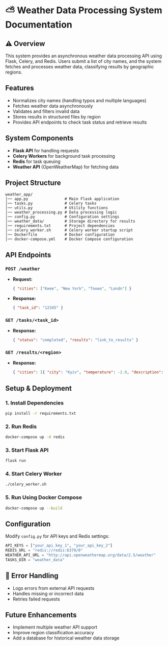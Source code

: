 # ⛅️ Weather Data Processing System Documentation

## ⚠️ Overview
This system provides an asynchronous weather data processing API using Flask, Celery, and Redis. Users submit a list of city names, and the system fetches and processes weather data, classifying results by geographic regions.

## Features
- Normalizes city names (handling typos and multiple languages)
- Fetches weather data asynchronously
- Validates and filters invalid data
- Stores results in structured files by region
- Provides API endpoints to check task status and retrieve results

## System Components
- **Flask API** for handling requests
- **Celery Workers** for background task processing
- **Redis** for task queuing
- **Weather API** (OpenWeatherMap) for fetching data

## Project Structure
```
weather_app/
│── app.py                # Main Flask application
│── tasks.py              # Celery tasks
│── utils.py              # Utility functions
│── weather_processing.py # Data processing logic
│── config.py             # Configuration settings
│── weather_data/         # Storage directory for results
│── requirements.txt      # Project dependencies
│── celery_worker.sh      # Celery worker startup script
│── Dockerfile            # Docker configuration
│── docker-compose.yml    # Docker Compose configuration
```

## API Endpoints
### `POST /weather`
- **Request:**
  ```json
  { "cities": ["Киев", "New York", "Токио", "Londn"] }
  ```
- **Response:**
  ```json
  { "task_id": "12345" }
  ```

### `GET /tasks/<task_id>`
- **Response:**
  ```json
  { "status": "completed", "results": "link_to_results" }
  ```

### `GET /results/<region>`
- **Response:**
  ```json
  { "cities": [{ "city": "Kyiv", "temperature": -2.0, "description": "snow" }] }
  ```

## Setup & Deployment
### 1. Install Dependencies
```sh
pip install -r requirements.txt
```

### 2. Run Redis
```sh
docker-compose up -d redis
```

### 3. Start Flask API
```sh
flask run
```

### 4. Start Celery Worker
```sh
./celery_worker.sh
```

### 5. Run Using Docker Compose
```sh
docker-compose up --build
```

## Configuration
Modify `config.py` for API keys and Redis settings:
```python
API_KEYS = ["your_api_key_1", "your_api_key_2"]
REDIS_URL = "redis://redis:6379/0"
WEATHER_API_URL = "http://api.openweathermap.org/data/2.5/weather"
TASKS_DIR = "weather_data"
```

## 🚨 Error Handling
- Logs errors from external API requests
- Handles missing or incorrect data
- Retries failed requests

## Future Enhancements
- Implement multiple weather API support
- Improve region classification accuracy
- Add a database for historical weather data storage

